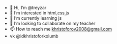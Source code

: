 - 👋 Hi, I’m @treyzar
- 👀 I’m interested in html,css,js
- 🌱 I’m currently learning js
- 💞️ I’m looking to collaborate on my teacher
- 📫 How to reach me khristoforov2008@gmail.com
- vk @idkhristoforkolumb

<!---
treyzar/treyzar is a ✨ special ✨ repository because its `README.md` (this file) appears on your GitHub profile.
You can click the Preview link to take a look at your changes.
--->
